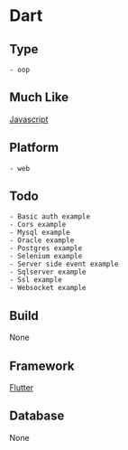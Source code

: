 # Dart

## Type
	- oop
## Much Like
[Javascript](JAVASCRIPT.md)
## Platform
	- web
## Todo
	- Basic auth example
	- Cors example
	- Mysql example
	- Oracle example
	- Postgres example
	- Selenium example
	- Server side event example
	- Sqlserver example
	- Ssl example
	- Websocket example
## Build
None
## Framework
[Flutter](https://github.com/bearddan2000?tab=repositories&q=dart+flutter&type=&language=&sort=)
## Database
None